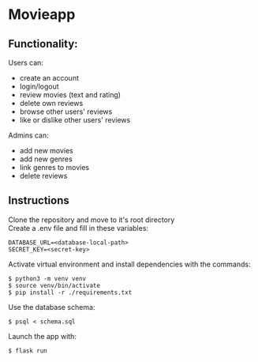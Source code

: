 # Movieapp

## Functionality:  
Users can:  
* create an account  
* login/logout  
* review movies (text and rating) 
* delete own reviews
* browse other users' reviews  
* like or dislike other users' reviews  

Admins can:  
* add new movies
* add new genres
* link genres to movies
* delete reviews


## Instructions  
Clone the repository and move to it's root directory  
Create a .env file and fill in these variables:  
```
DATABASE_URL=<database-local-path>
SECRET_KEY=<secret-key>
```
  
Activate virtual environment and install dependencies with the commands:  
```
$ python3 -m venv venv  
$ source venv/bin/activate  
$ pip install -r ./requirements.txt  
```

Use the database schema:  
```
$ psql < schema.sql
```
Launch the app with:  
```
$ flask run  
```
  
